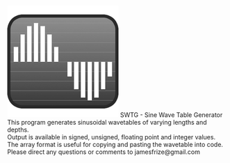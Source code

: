 <img src="https://github.com/jimfrize/SWTG/blob/master/SWTG.png">
SWTG - Sine Wave Table Generator<br/>
This program generates sinusoidal wavetables of varying lengths and depths.<br/>
Output is available in signed, unsigned, floating point and integer values.<br/>
The array format is useful for copying and pasting the wavetable into code.<br/>
Please direct any questions or comments to jamesfrize@gmail.com
